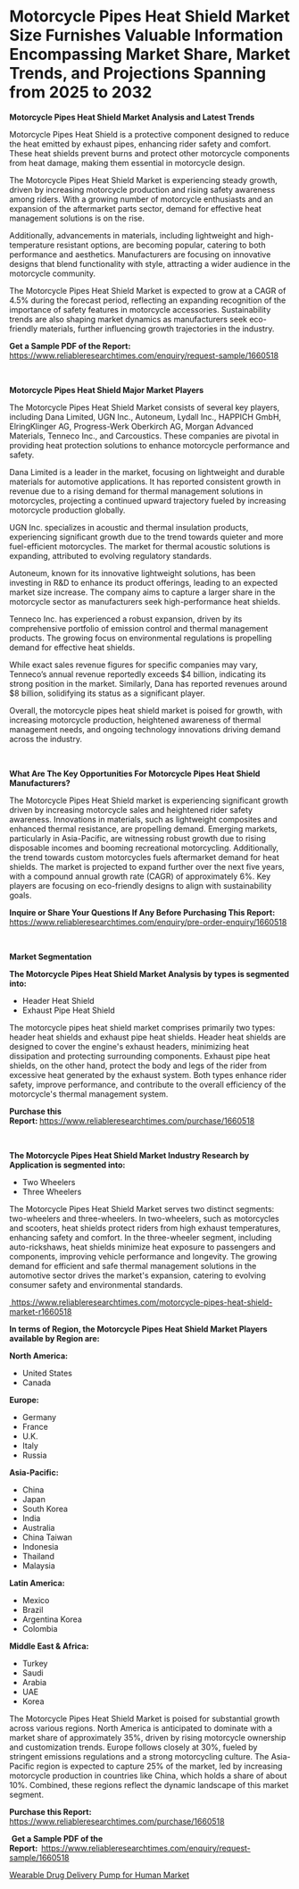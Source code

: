 <p><h1>Motorcycle Pipes Heat Shield Market Size Furnishes Valuable Information Encompassing Market Share, Market Trends, and Projections Spanning from 2025 to 2032</h1></p><p><strong>Motorcycle Pipes Heat Shield Market Analysis and Latest Trends</strong></p>
<p><p>Motorcycle Pipes Heat Shield is a protective component designed to reduce the heat emitted by exhaust pipes, enhancing rider safety and comfort. These heat shields prevent burns and protect other motorcycle components from heat damage, making them essential in motorcycle design.</p><p>The Motorcycle Pipes Heat Shield Market is experiencing steady growth, driven by increasing motorcycle production and rising safety awareness among riders. With a growing number of motorcycle enthusiasts and an expansion of the aftermarket parts sector, demand for effective heat management solutions is on the rise. </p><p>Additionally, advancements in materials, including lightweight and high-temperature resistant options, are becoming popular, catering to both performance and aesthetics. Manufacturers are focusing on innovative designs that blend functionality with style, attracting a wider audience in the motorcycle community.</p><p>The Motorcycle Pipes Heat Shield Market is expected to grow at a CAGR of 4.5% during the forecast period, reflecting an expanding recognition of the importance of safety features in motorcycle accessories. Sustainability trends are also shaping market dynamics as manufacturers seek eco-friendly materials, further influencing growth trajectories in the industry.</p></p>
<p><strong>Get a Sample PDF of the Report:&nbsp;</strong> <a href="https://www.reliableresearchtimes.com/enquiry/request-sample/1660518?utm_campaign=3067&utm_medium=2&utm_source=Github&utm_content=ia&utm_term=29032025&utm_id=motorcycle-pipes-heat-shield">https://www.reliableresearchtimes.com/enquiry/request-sample/1660518</a></p>
<p>&nbsp;</p>
<p><strong>Motorcycle Pipes Heat Shield Major Market Players</strong></p>
<p><p>The Motorcycle Pipes Heat Shield Market consists of several key players, including Dana Limited, UGN Inc., Autoneum, Lydall Inc., HAPPICH GmbH, ElringKlinger AG, Progress-Werk Oberkirch AG, Morgan Advanced Materials, Tenneco Inc., and Carcoustics. These companies are pivotal in providing heat protection solutions to enhance motorcycle performance and safety.</p><p>Dana Limited is a leader in the market, focusing on lightweight and durable materials for automotive applications. It has reported consistent growth in revenue due to a rising demand for thermal management solutions in motorcycles, projecting a continued upward trajectory fueled by increasing motorcycle production globally.</p><p>UGN Inc. specializes in acoustic and thermal insulation products, experiencing significant growth due to the trend towards quieter and more fuel-efficient motorcycles. The market for thermal acoustic solutions is expanding, attributed to evolving regulatory standards.</p><p>Autoneum, known for its innovative lightweight solutions, has been investing in R&D to enhance its product offerings, leading to an expected market size increase. The company aims to capture a larger share in the motorcycle sector as manufacturers seek high-performance heat shields.</p><p>Tenneco Inc. has experienced a robust expansion, driven by its comprehensive portfolio of emission control and thermal management products. The growing focus on environmental regulations is propelling demand for effective heat shields.</p><p>While exact sales revenue figures for specific companies may vary, Tenneco’s annual revenue reportedly exceeds $4 billion, indicating its strong position in the market. Similarly, Dana has reported revenues around $8 billion, solidifying its status as a significant player.</p><p>Overall, the motorcycle pipes heat shield market is poised for growth, with increasing motorcycle production, heightened awareness of thermal management needs, and ongoing technology innovations driving demand across the industry.</p></p>
<p>&nbsp;</p>
<p><strong>What Are The Key Opportunities For Motorcycle Pipes Heat Shield Manufacturers?</strong></p>
<p><p>The Motorcycle Pipes Heat Shield market is experiencing significant growth driven by increasing motorcycle sales and heightened rider safety awareness. Innovations in materials, such as lightweight composites and enhanced thermal resistance, are propelling demand. Emerging markets, particularly in Asia-Pacific, are witnessing robust growth due to rising disposable incomes and booming recreational motorcycling. Additionally, the trend towards custom motorcycles fuels aftermarket demand for heat shields. The market is projected to expand further over the next five years, with a compound annual growth rate (CAGR) of approximately 6%. Key players are focusing on eco-friendly designs to align with sustainability goals.</p></p>
<p><strong>Inquire or Share Your Questions If Any Before Purchasing This Report:</strong> <a href="https://www.reliableresearchtimes.com/enquiry/pre-order-enquiry/1660518?utm_campaign=3067&utm_medium=2&utm_source=Github&utm_content=ia&utm_term=29032025&utm_id=motorcycle-pipes-heat-shield">https://www.reliableresearchtimes.com/enquiry/pre-order-enquiry/1660518</a></p>
<p>&nbsp;</p>
<p><strong>Market Segmentation</strong></p>
<p><strong>The Motorcycle Pipes Heat Shield Market Analysis by types is segmented into:</strong></p>
<p><ul><li>Header Heat Shield</li><li>Exhaust Pipe Heat Shield</li></ul></p>
<p><p>The motorcycle pipes heat shield market comprises primarily two types: header heat shields and exhaust pipe heat shields. Header heat shields are designed to cover the engine's exhaust headers, minimizing heat dissipation and protecting surrounding components. Exhaust pipe heat shields, on the other hand, protect the body and legs of the rider from excessive heat generated by the exhaust system. Both types enhance rider safety, improve performance, and contribute to the overall efficiency of the motorcycle's thermal management system.</p></p>
<p><strong>Purchase this Report:&nbsp;</strong><a href="https://www.reliableresearchtimes.com/purchase/1660518?utm_campaign=3067&utm_medium=2&utm_source=Github&utm_content=ia&utm_term=29032025&utm_id=motorcycle-pipes-heat-shield">https://www.reliableresearchtimes.com/purchase/1660518</a></p>
<p>&nbsp;</p>
<p><strong>The Motorcycle Pipes Heat Shield Market Industry Research by Application is segmented into:</strong></p>
<p><ul><li>Two Wheelers</li><li>Three Wheelers</li></ul></p>
<p><p>The Motorcycle Pipes Heat Shield Market serves two distinct segments: two-wheelers and three-wheelers. In two-wheelers, such as motorcycles and scooters, heat shields protect riders from high exhaust temperatures, enhancing safety and comfort. In the three-wheeler segment, including auto-rickshaws, heat shields minimize heat exposure to passengers and components, improving vehicle performance and longevity. The growing demand for efficient and safe thermal management solutions in the automotive sector drives the market's expansion, catering to evolving consumer safety and environmental standards.</p></p>
<p><a href="https://www.reliableresearchtimes.com/motorcycle-pipes-heat-shield-market-r1660518?utm_campaign=3067&utm_medium=2&utm_source=Github&utm_content=ia&utm_term=29032025&utm_id=motorcycle-pipes-heat-shield">&nbsp;https://www.reliableresearchtimes.com/motorcycle-pipes-heat-shield-market-r1660518</a></p>
<p><strong>In terms of Region, the Motorcycle Pipes Heat Shield Market Players available by Region are:</strong></p>
<p>
    <p> <strong> North America: </strong>
        <ul>
            <li>United States</li>
            <li>Canada</li>
        </ul>
        </p> 
    <p> <strong> Europe: </strong>
        <ul>
            <li>Germany</li>
            <li>France</li>
            <li>U.K.</li>
            <li>Italy</li>
            <li>Russia</li>
        </ul>
        </p> 
    <p> <strong> Asia-Pacific: </strong>
        <ul>
            <li>China</li>
            <li>Japan</li>
            <li>South Korea</li>
            <li>India</li>
            <li>Australia</li>
            <li>China Taiwan</li>
            <li>Indonesia</li>
            <li>Thailand</li>
            <li>Malaysia</li>
        </ul>
        </p> 
    <p> <strong> Latin America: </strong>
        <ul>
            <li>Mexico</li>
            <li>Brazil</li>
            <li>Argentina Korea</li>
            <li>Colombia</li>
        </ul>
        </p> 
    <p> <strong> Middle East & Africa: </strong>
        <ul>
            <li>Turkey</li>
            <li>Saudi</li>
            <li>Arabia</li>
            <li>UAE</li>
            <li>Korea</li>
        </ul>
    </p>
    </p>
<p><p>The Motorcycle Pipes Heat Shield Market is poised for substantial growth across various regions. North America is anticipated to dominate with a market share of approximately 35%, driven by rising motorcycle ownership and customization trends. Europe follows closely at 30%, fueled by stringent emissions regulations and a strong motorcycling culture. The Asia-Pacific region is expected to capture 25% of the market, led by increasing motorcycle production in countries like China, which holds a share of about 10%. Combined, these regions reflect the dynamic landscape of this market segment.</p></p>
<p><strong>Purchase this Report: </strong><a href="https://www.reliableresearchtimes.com/purchase/1660518?utm_campaign=3067&utm_medium=2&utm_source=Github&utm_content=ia&utm_term=29032025&utm_id=motorcycle-pipes-heat-shield">https://www.reliableresearchtimes.com/purchase/1660518</a></p>
<p>&nbsp;<strong>Get a Sample PDF of the Report:&nbsp;&nbsp;</strong><a href="https://www.reliableresearchtimes.com/enquiry/request-sample/1660518?utm_campaign=3067&utm_medium=2&utm_source=Github&utm_content=ia&utm_term=29032025&utm_id=motorcycle-pipes-heat-shield">https://www.reliableresearchtimes.com/enquiry/request-sample/1660518</a></p>
<p><strong></strong></p>
<p><p><a href="https://github.com/elodielamto06/Market-Research-Report-List-1/blob/main/wearable-drug-delivery-pump-for-human-market.md?utm_campaign=3067&utm_medium=2&utm_source=Github&utm_content=ia&utm_term=29032025&utm_id=motorcycle-pipes-heat-shield">Wearable Drug Delivery Pump for Human Market</a></p></p>